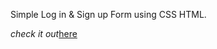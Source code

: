
Simple Log in & Sign up Form using CSS HTML.

*check it out*[here](https://nx17bruh.github.io/LoginSignupForm/)


